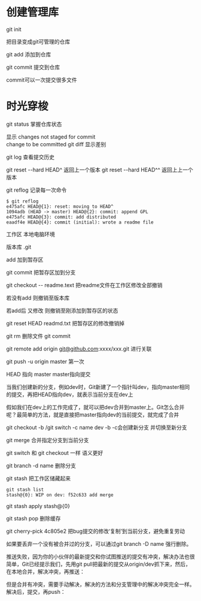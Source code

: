 # 创建管理库

git init 

把目录变成git可管理的仓库

git add  添加到仓库

git commit 提交到仓库

commit可以一次提交很多文件

# 时光穿梭

git status   掌握仓库状态 

显示  changes not staged for commit   
     change to be committed
git diff   显示差别

git log 查看提交历史

git reset --hard HEAD^ 返回上一个版本
git reset --hard HEAD^^ 返回上上一个版本

git reflog 记录每一次命令
```
$ git reflog
e475afc HEAD@{1}: reset: moving to HEAD^
1094adb (HEAD -> master) HEAD@{2}: commit: append GPL
e475afc HEAD@{3}: commit: add distributed
eaadf4e HEAD@{4}: commit (initial): wrote a readme file
```

工作区   本地电脑环境

版本库  .git

add 加到暂存区

git commit 把暂存区加到分支

git checkout -- readme.text   把readme文件在工作区修改全部撤销

若没有add  则撤销至版本库

若add后 又修改   则撤销至刚添加到暂存区的状态

git reset HEAD readmd.txt  把暂存区的修改撤销掉


git rm 删除文件 git commit

git remote add origin git@github.com:xxxx/xxx.git   进行关联

git push -u origin master 第一次


HEAD 指向 master master指向提交

当我们创建新的分支，例如dev时，Git新建了一个指针叫dev，指向master相同的提交，再把HEAD指向dev，就表示当前分支在dev上

假如我们在dev上的工作完成了，就可以把dev合并到master上。Git怎么合并呢？最简单的方法，就是直接把master指向dev的当前提交，就完成了合并

git checkout -b /git switch -c name dev -b -c会创建新分支 并切换至新分支

git merge 合并指定分支到当前分支  

git switch 和 git checkout 一样 语义更好

git branch -d name 删除分支

git stash 把工作区储藏起来
```
git stash list
stash@{0}: WIP on dev: f52c633 add merge
```
git stash apply stash@{0}

git stash pop 删除缓存

git cherry-pick 4c805e2  把bug提交的修改‘复制’到当前分支，避免重复劳动

如果要丢弃一个没有被合并过的分支，可以通过git branch -D  name 强行删除。

推送失败，因为你的小伙伴的最新提交和你试图推送的提交有冲突，解决办法也很简单，Git已经提示我们，先用git pull把最新的提交从origin/dev抓下来，然后，在本地合并，解决冲突，再推送：

但是合并有冲突，需要手动解决，解决的方法和分支管理中的解决冲突完全一样。解决后，提交，再push：